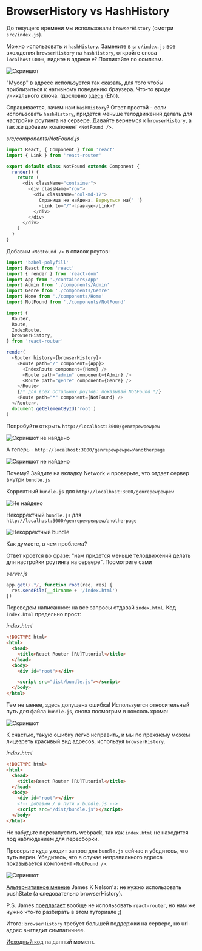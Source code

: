 # BrowserHistory vs HashHistory

До текущего времени мы использовали `browserHistory` (смотри `src/index.js`).

Можно использовать и `hashHistory`. Замените в `src/index.js` все вхождения `browserHistory` на `hashHistory`, откройте снова `localhost:3000`, видите в адресе `#`? Покликайте по ссылкам.

![Скриншот](hashHistory.jpg)

"Мусор" в адресе используется так сказать, для того чтобы приблизиться к нативному поведению браузера. Что-то вроде уникального ключа. (дословно [здесь](https://github.com/reactjs/react-router-tutorial/tree/master/lessons/02-rendering-a-route) (EN)).

Спрашивается, зачем нам `hashHistory`? Ответ простой - если использовать `hashHistory`, придется меньше телодвижений делать для настройки роутинга на сервере. Давайте вернемся к `browserHistory`, а так же добавим компонент `<NotFound />`.

_src/components/NotFound.js_

```js
import React, { Component } from 'react'
import { Link } from 'react-router'

export default class NotFound extends Component {
  render() {
    return (
      <div className="container">
        <div className="row">
          <div className="col-md-12">
            Страница не найдена. Вернуться на{' '}
            <Link to="/">главную</Link>?
          </div>
        </div>
      </div>
    )
  }
}
```

Добавим `<NotFound />` в список роутов:

```js
import 'babel-polyfill'
import React from 'react'
import { render } from 'react-dom'
import App from './containers/App'
import Admin from './components/Admin'
import Genre from './components/Genre'
import Home from './components/Home'
import NotFound from './components/NotFound'

import {
  Router,
  Route,
  IndexRoute,
  browserHistory,
} from 'react-router'

render(
  <Router history={browserHistory}>
    <Route path="/" component={App}>
      <IndexRoute component={Home} />
      <Route path="admin" component={Admin} />
      <Route path="genre" component={Genre} />
    </Route>
    {/* для всех остальных роутов: показывай NotFound */}
    <Route path="*" component={NotFound} />
  </Router>,
  document.getElementById('root')
)
```

Попробуйте открыть `http://localhost:3000/genrepewpewpew`

![Скриншот не найдено](notfound_1.jpg)

А теперь - `http://localhost:3000/genrepewpewpew/anotherpage`

![Скриншот не найдено](notfound_2.jpg)

Почему? Зайдите на вкладку Network и проверьте, что отдает сервер внутри `bundle.js`

Корректный `bundle.js` для `http://localhost:3000/genrepewpewpew`

![Не найдено](notfound_correct_bundle.jpg)

Некорректный `bundle.js` для `http://localhost:3000/genrepewpewpew/anotherpage`

![Некорректный bundle](notfound_incorrect_bundle.jpg)

Как думаете, в чем проблема?

Ответ кроется во фразе: "нам придется меньше телодвижений делать для настройки роутинга на сервере". Посмотрите сами

_server.js_

```js
app.get(/.*/, function root(req, res) {
  res.sendFile(__dirname + '/index.html')
})
```

Переведем написанное: на все запросы отдавай `index.html`. Код `index.html` предельно прост:

_index.html_

```html
<!DOCTYPE html>
<html>
  <head>
    <title>React Router [RU]Tutorial</title>
  </head>
  <body>
    <div id="root"></div>

    <script src="dist/bundle.js"></script>
  </body>
</html>
```

Тем не менее, здесь допущена ошибка! Используется относительный путь для файла `bundle.js`, снова посмотрим в консоль хрома:

![Скриншот](incorrect_bundle_path.jpg)

К счастью, такую ошибку легко исправить, и мы по прежнему можем лицезреть красивый вид адресов, используя `browserHistory`.

_index.html_

```html
<!DOCTYPE html>
<html>
  <head>
    <title>React Router [RU]Tutorial</title>
  </head>
  <body>
    <div id="root"></div>
    <!-- добавим / в пути к bundle.js -->
    <script src="/dist/bundle.js"></script>
  </body>
</html>
```

Не забудьте перезапустить webpack, так как `index.html` не находится под наблюдением для пересборки.

Проверьте куда уходит запрос для `bundle.js` сейчас и убедитесь, что путь верен. Убедитесь, что в случае неправильного адреса показывается компонент `<NotFound />`.

![Скриншот](correct_bundle_path.jpg)

[Альтернативное мнение](http://jamesknelson.com/push-state-vs-hash-based-routing-with-react-js/) James K Nelson'a: не нужно использовать pushState (а следовательно browserHistory).

P.S. James [предлагает](http://jamesknelson.com/routing-with-raw-react/) вообще не использовать `react-router`, но нам же нужно что-то разбирать в этом туториале ;)

Итого: `browserHistory` требует большей поддержки на сервере, но url-адрес выглядит симпатичнее.

[Исходный код](https://github.com/maxfarseer/react-router-ru-tutorial/tree/browserHistory_vs_hashHistory) на данный момент.
